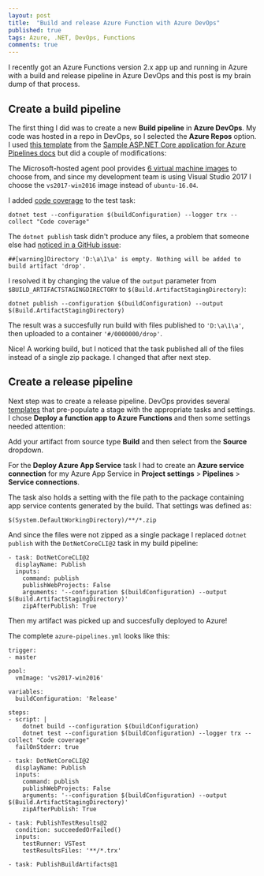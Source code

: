 ```yaml
---
layout: post
title:  "Build and release Azure Function with Azure DevOps"
published: true
tags: Azure, .NET, DevOps, Functions
comments: true
---
```


I recently got an Azure Functions version 2.x app up and running in Azure with a build and release pipeline in Azure DevOps and this post is my brain dump of that process.

## Create a build pipeline

The first thing I did was to create a new **Build pipeline** in **Azure DevOps**. My code was hosted in a repo in DevOps, so I selected the **Azure Repos** option. I used [this template](https://github.com/MicrosoftDocs/pipelines-dotnet-core/blob/master/azure-pipelines.yml) from the [Sample ASP.NET Core application for Azure Pipelines docs](https://github.com/MicrosoftDocs/pipelines-dotnet-core) but did a couple of modifications:

The Microsoft-hosted agent pool provides [6 virtual machine images](https://docs.microsoft.com/en-us/azure/devops/pipelines/agents/hosted?view=azure-devops&tabs=yaml) to choose from, and since my development team is using Visual Studio 2017 I choose the `vs2017-win2016` image instead of `ubuntu-16.04`.

I added [code coverage](https://docs.microsoft.com/en-us/azure/devops/pipelines/languages/dotnet-core?view=azure-devops&tabs=yaml#collect-code-coverage) to the test task:

```
dotnet test --configuration $(buildConfiguration) --logger trx --collect "Code coverage"
```

The `dotnet publish` task didn't produce any files, a problem that someone else had [noticed in a GitHub issue](https://github.com/MicrosoftDocs/pipelines-dotnet-core/issues/12):

```
##[warning]Directory 'D:\a\1\a' is empty. Nothing will be added to build artifact 'drop'.
```

I resolved it by changing the value of the `output` parameter from `$BUILD_ARTIFACTSTAGINGDIRECTORY` to `$(Build.ArtifactStagingDirectory)`:

```
dotnet publish --configuration $(buildConfiguration) --output $(Build.ArtifactStagingDirectory)
```

The result was a succesfully run build with files published to `'D:\a\1\a'`, then uploaded to a container `'#/0000000/drop'`.

Nice! A working build, but I noticed that the task published all of the files instead of a single zip package. I changed that after next step.

## Create a release pipeline

Next step was to create a release pipeline. DevOps provides several [templates](https://docs.microsoft.com/en-us/azure/devops/pipelines/release/env-templates?view=azure-devops) that pre-populate a stage with the appropriate tasks and settings. I chose **Deploy a function app to Azure Functions** and then some settings needed attention:

Add your artifact from source type **Build** and then select from the **Source** dropdown.

For the **Deploy Azure App Service** task I had to create an **Azure service connection** for my Azure App Service in **Project settings** > **Pipelines** > **Service connections**.

The task also holds a setting with the file path to the package containing app service contents generated by the build. That settings was defined as:

```
$(System.DefaultWorkingDirectory)/**/*.zip
```

And since the files were not zipped as a single package I replaced `dotnet publish` with the `DotNetCoreCLI@2` task in my build pipeline:

```
- task: DotNetCoreCLI@2
  displayName: Publish
  inputs:
    command: publish
    publishWebProjects: False
    arguments: '--configuration $(buildConfiguration) --output $(Build.ArtifactStagingDirectory)'
    zipAfterPublish: True
```

Then my artifact was picked up and succesfully deployed to Azure!

The complete `azure-pipelines.yml` looks like this:

```
trigger:
- master

pool:
  vmImage: 'vs2017-win2016'

variables:
  buildConfiguration: 'Release'

steps:
- script: |
    dotnet build --configuration $(buildConfiguration)
    dotnet test --configuration $(buildConfiguration) --logger trx --collect "Code coverage"
  failOnStderr: true

- task: DotNetCoreCLI@2
  displayName: Publish
  inputs:
    command: publish
    publishWebProjects: False
    arguments: '--configuration $(buildConfiguration) --output $(Build.ArtifactStagingDirectory)'
    zipAfterPublish: True

- task: PublishTestResults@2
  condition: succeededOrFailed()
  inputs:
    testRunner: VSTest
    testResultsFiles: '**/*.trx'

- task: PublishBuildArtifacts@1
```
